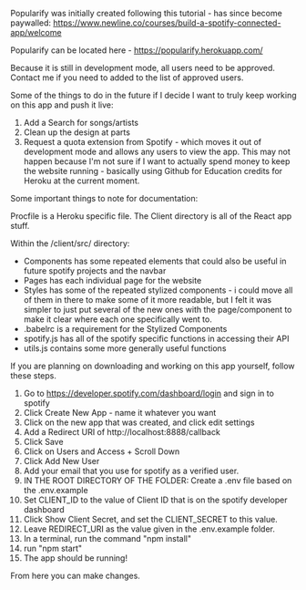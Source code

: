 Popularify was initially created following this tutorial - has since become paywalled:
https://www.newline.co/courses/build-a-spotify-connected-app/welcome

Popularify can be located here - https://popularify.herokuapp.com/

Because it is still in development mode, all users need to be approved. Contact me if you need to added to the list of approved users.

Some of the things to do in the future if I decide I want to truly keep working on this app and push it live: 

1. Add a Search for songs/artists
2. Clean up the design at parts
3. Request a quota extension from Spotify - which moves it out of development mode and allows any users to view the app. This may not happen because I'm not sure if I want to actually spend money to keep the website running - basically using Github for Education credits for Heroku at the current moment. 


Some important things to note for documentation:

Procfile is a Heroku specific file.
The Client directory is all of the React app stuff. 

Within the /client/src/ directory:
- Components has some repeated elements that could also be useful in future spotify projects and the navbar
- Pages has each individual page for the website
- Styles has some of the repeated stylized components - i could move all of them in there to make some of it more readable, but I felt it was simpler to just put several of the new ones with the page/component to make it clear where each one specifically went to. 
- .babelrc is a requirement for the Stylized Components
- spotify.js has all of the spotify specific functions in accessing their API
- utils.js contains some more generally useful functions

If you are planning on downloading and working on this app yourself, follow these steps. 

1. Go to https://developer.spotify.com/dashboard/login and sign in to spotify
2. Click Create New App - name it whatever you want
3. Click on the new app that was created, and click edit settings
4. Add a Redirect URI of http://localhost:8888/callback
5. Click Save
6. Click on Users and Access + Scroll Down
7. Click Add New User
8. Add your email that you use for spotify as a verified user.
9. IN THE ROOT DIRECTORY OF THE FOLDER: Create a .env file based on the .env.example
10. Set CLIENT_ID to the value of Client ID that is on the spotify developer dashboard
11. Click Show Client Secret, and set the CLIENT_SECRET to this value.
12. Leave REDIRECT_URI as the value given in the .env.example folder.
13. In a terminal, run the command "npm install"
14. run "npm start"
15. The app should be running!

From here you can make changes. 